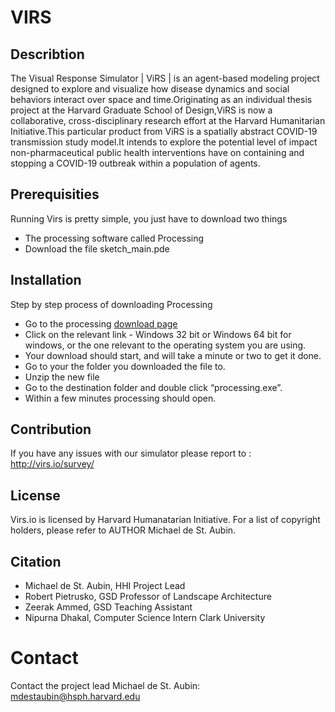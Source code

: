 # VIRS
## Describtion 
The Visual Response Simulator | ViRS | is an agent-based modeling project designed to explore
and visualize how disease dynamics and social behaviors interact over space and time.Originating 
as an individual thesis project at the Harvard Graduate School of Design,ViRS is now a collaborative,
cross-disciplinary research effort at the Harvard Humanitarian Initiative.This particular product from
ViRS is a spatially abstract COVID-19 transmission study model.It intends to explore the potential level
of impact non-pharmaceutical public health interventions have on containing and stopping a COVID-19 
outbreak within a population of agents.


## Prerequisities 
Running Virs is pretty simple, you just have to download two things 
* The processing software called Processing 
* Download the file sketch_main.pde

## Installation 
Step by step process of downloading Processing 
* Go to the processing [download page](https://processing.org/download/?processing)
* Click on the relevant link - Windows 32 bit or Windows 64 bit for windows, or the one relevant to the operating system you are using.
* Your download should start, and will take a minute or two to get it done.  
* Go to your the folder you downloaded the file to.
* Unzip the new file 
* Go to the destination folder and double click “processing.exe”.
* Within a few minutes processing should open. 

## Contribution 
If you have any issues with our simulator please report to : http://virs.io/survey/


## License
Virs.io is licensed by Harvard Humanatarian Initiative. 
For a list of copyright holders, please refer to AUTHOR Michael de St. Aubin.

## Citation
* Michael de St. Aubin, HHI Project Lead
* Robert Pietrusko, GSD Professor of Landscape Architecture
* Zeerak Ammed, GSD Teaching Assistant
* Nipurna Dhakal, Computer Science Intern Clark University

# Contact
Contact the project lead Michael de St. Aubin: mdestaubin@hsph.harvard.edu


